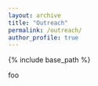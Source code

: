 ```yaml
---
layout: archive
title: "Outreach"
permalink: /outreach/
author_profile: true
---
```



{% include base_path %}

foo
